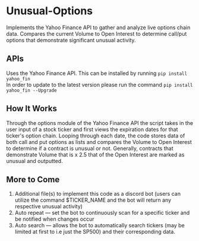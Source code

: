 # Unusual-Options
Implements the Yahoo Finance API to gather and analyze live options chain data. Compares the current Volume to Open Interest to determine call/put options that demonstrate significant unusual activity.

## APIs 
Uses the Yahoo Finance API. This can be installed by running ```pip install yahoo_fin```<br/>
In order to update to the latest version please run the command  ```pip install yahoo_fin --Upgrade```

## How It Works
Through the options module of the Yahoo Finance API the script takes in the user input of a stock ticker and first views the expiration dates for that ticker's option chain. Looping through each date, the code stores data of both call and put options as lists and compares the Volume to Open Interest to determine if a contract is unusual or not. Generally, contracts that demonstrate Volume that is x 2.5 that of the Open Interest are marked as unusual and outputted.

## More to Come
1) Additional file(s) to implement this code as a discord bot (users can utilize the command $TICKER_NAME and the bot will return any respective unusual activity)
2) Auto repeat — set the bot to continuously scan for a specific ticker and be notified when changes occur
3) Auto search — allows the bot to automatically search tickers (may be limited at first to i.e just the SP500) and their corresponding data. 
